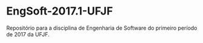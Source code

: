 # EngSoft-2017.1-UFJF
Repositório para a disciplina de Engenharia de Software do primeiro período de 2017 da UFJF.

